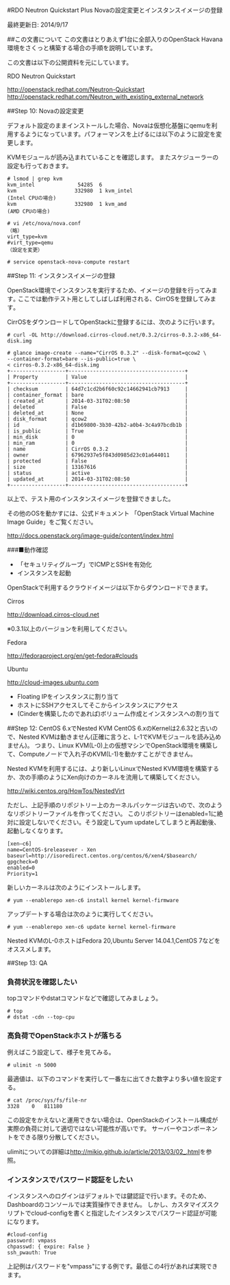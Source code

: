 #RDO Neutron Quickstart Plus Novaの設定変更とインスタンスイメージの登録

最終更新日: 2014/9/17

##この文書について
この文書はとりあえず1台に全部入りのOpenStack Havana環境をさくっと構築する場合の手順を説明しています。

この文書は以下の公開資料を元にしています。

RDO Neutron Quickstart

<http://openstack.redhat.com/Neutron-Quickstart>
<http://openstack.redhat.com/Neutron_with_existing_external_network>

##Step 10: Novaの設定変更

デフォルト設定のままインストールした場合、Novaは仮想化基盤にqemuを利用するようになっています。パフォーマンスを上げるには以下のように設定を変更します。

KVMモジュールが読み込まれていることを確認します。
またスケジューラーの設定も行っておきます。

````
# lsmod | grep kvm
kvm_intel              54285  6
kvm                   332980  1 kvm_intel
(Intel CPUの場合)
kvm                   332980  1 kvm_amd
(AMD CPUの場合)

# vi /etc/nova/nova.conf
（略）
virt_type=kvm
#virt_type=qemu
（設定を変更）

# service openstack-nova-compute restart
````


##Step 11: インスタンスイメージの登録

OpenStack環境でインスタンスを実行するため、イメージの登録を行ってみます｡
ここでは動作テスト用としてしばしば利用される、CirrOSを登録してみます｡

CirrOSをダウンロードしてOpenStackに登録するには、次のように行います。

````
# curl -OL http://download.cirros-cloud.net/0.3.2/cirros-0.3.2-x86_64-disk.img

# glance image-create --name="CirrOS 0.3.2" --disk-format=qcow2 \
--container-format=bare --is-public=true \
< cirros-0.3.2-x86_64-disk.img
+------------------+--------------------------------------+
| Property         | Value                                |
+------------------+--------------------------------------+
| checksum         | 64d7c1cd2b6f60c92c14662941cb7913     |
| container_format | bare                                 |
| created_at       | 2014-03-31T02:08:50                  |
| deleted          | False                                |
| deleted_at       | None                                 |
| disk_format      | qcow2                                |
| id               | d1b69800-3b30-42b2-a0b4-3c4a97bcdb1b |
| is_public        | True                                 |
| min_disk         | 0                                    |
| min_ram          | 0                                    |
| name             | CirrOS 0.3.2                         |
| owner            | 67962937e5f843d0985d23c01a644011     |
| protected        | False                                |
| size             | 13167616                             |
| status           | active                               |
| updated_at       | 2014-03-31T02:08:50                  |
+------------------+--------------------------------------+
````

以上で、テスト用のインスタンスイメージを登録できました｡

その他のOSを動かすには、公式ドキュメント
「OpenStack Virtual Machine Image Guide」をご覧ください｡

<http://docs.openstack.org/image-guide/content/index.html>


###■動作確認
- 「セキュリティグループ」でICMPとSSHを有効化
- インスタンスを起動

OpenStackで利用するクラウドイメージは以下からダウンロードできます。

Cirros

<http://download.cirros-cloud.net>

※0.3.1以上のバージョンを利用してください｡

Fedora

<http://fedoraproject.org/en/get-fedora#clouds>

Ubuntu

<http://cloud-images.ubuntu.com>

- Floating IPをインスタンスに割り当て
- ホストにSSHアクセスしてそこからインスタンスにアクセス
- (Cinderを構築したのであれば)ボリューム作成とインスタンスへの割り当て


##Step 12: CentOS 6.xでNested KVM
CentOS 6.xのKernelは2.6.32と古いので、Nested KVMは動きません(正確に言うと、L-1でKVMモジュールを読み込めません)。
つまり、Linux KVM(L-0)上の仮想マシンでOpenStack環境を構築して、Computeノードで入れ子のKVM(L-1)を動かすことができません。

Nested KVMを利用するには、より新しいLinuxでNested KVM環境を構築するか、次の手順のようにXen向けのカーネルを流用して構築してください。

<http://wiki.centos.org/HowTos/NestedVirt>

ただし、上記手順のリポジトリー上のカーネルパッケージは古いので、次のようなリポジトリーファイルを作ってください。
このリポジトリーはenabled=1に絶対に設定しないでください。そう設定してyum updateしてしまうと再起動後、起動しなくなります。

````
[xen‒c6]
name=CentOS-$releasever - Xen
baseurl=http://isoredirect.centos.org/centos/6/xen4/$basearch/
gpgcheck=0
enabled=0
Priority=1
````

新しいカーネルは次のようにインストールします。

````
# yum --enablerepo xen-c6 install kernel kernel-firmware
````

アップデートする場合は次のように実行してください。

````
# yum --enablerepo xen-c6 update kernel kernel-firmware
````

Nested KVMのL-0ホストはFedora 20,Ubuntu Server 14.04.1,CentOS 7などをオススメします。


##Step 13: QA

### 負荷状況を確認したい

topコマンドやdstatコマンドなどで確認してみましょう。

````
# top
# dstat -cdn --top-cpu
````

### 高負荷でOpenStackホストが落ちる

例えばこう設定して、様子を見てみる。

````
# ulimit -n 5000
````

最適値は、以下のコマンドを実行して一番左に出てきた数字より多い値を設定する。

````
# cat /proc/sys/fs/file-nr
3328	0	811180
````

この設定をかえないと運用できない場合は、OpenStackのインストール構成が実際の負荷に対して適切ではない可能性が高いです。
サーバーやコンポーネントをできる限り分散してください。

ulimitについての詳細は<http://mikio.github.io/article/2013/03/02_.html>を参照。

### インスタンスでパスワード認証をしたい

インスタンスへのログインはデフォルトでは鍵認証で行います。そのため、Dashboardのコンソールでは実質操作できません。
しかし、カスタマイズスクリプトでcloud-configを書くと指定したインスタンスでパスワード認証が可能になります。

````
#cloud-config
password: vmpass
chpasswd: { expire: False }
ssh_pwauth: True
````

上記例はパスワードを"vmpass"にする例です。最低この4行があれば実現できます。
